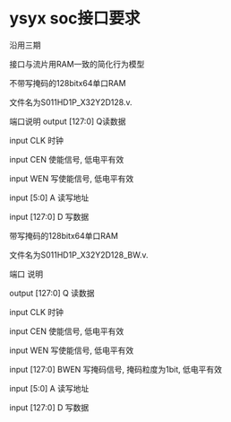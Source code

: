 # ysyx soc接口要求
沿用三期

接口与流片用RAM一致的简化行为模型

不带写掩码的128bitx64单口RAM

文件名为S011HD1P_X32Y2D128.v.

端口说明
output [127:0] Q读数据

input CLK	时钟

input CEN	使能信号, 低电平有效

input WEN	写使能信号, 低电平有效

input [5:0] A	读写地址

input [127:0] D	写数据

带写掩码的128bitx64单口RAM

文件名为S011HD1P_X32Y2D128_BW.v.

端口	说明

output [127:0] Q	读数据

input CLK	时钟

input CEN	使能信号, 低电平有效

input WEN	写使能信号, 低电平有效

input [127:0] BWEN	写掩码信号, 掩码粒度为1bit, 低电平有效

input [5:0] A	读写地址

input [127:0] D	写数据
